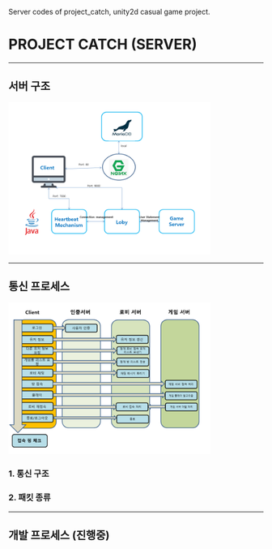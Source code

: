 Server codes of project_catch, unity2d casual game project.

# PROJECT CATCH (SERVER)

-----
## 서버 구조
<img src="https://github.com/HeejeongKateJung/Project_catch_server/blob/master/image_readme/server_structure.PNG" width="400px">

-----
## 통신 프로세스

<img src="https://github.com/HeejeongKateJung/Project_catch_server/blob/master/image_readme/game_process.PNG" width="400px">

### 1. 통신 구조
### 2. 패킷 종류

-----
## 개발 프로세스 (진행중)
